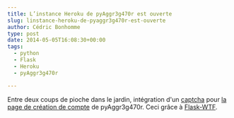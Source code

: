 ```yaml
---
title: L’instance Heroku de pyAggr3g470r est ouverte
slug: linstance-heroku-de-pyaggr3g470r-est-ouverte
author: Cédric Bonhomme
type: post
date: 2014-05-05T16:08:30+00:00
tags:
  - python
  - Flask
  - Heroku
  - pyAggr3g470r

---
```

Entre deux coups de pioche dans le jardin, intégration d'un [captcha][1] pour
[la page de création de compte][2] de pyAggr3g470r. Ceci grâce à [Flask-WTF][3].

 [1]: https://www.google.com/recaptcha/
 [2]: http://pyaggr3g470r.herokuapp.com/signup/
 [3]: https://pypi.python.org/pypi/Flask-WTF
